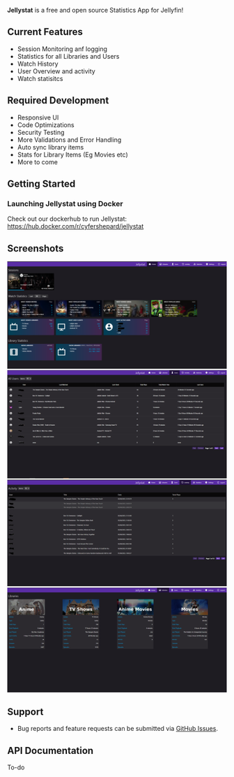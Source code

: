 <p align="center">

**Jellystat** is a free and open source Statistics App for Jellyfin!

## Current Features

- Session Monitoring anf logging
- Statistics for all Libraries and Users
- Watch History
- User Overview and activity
- Watch statisitcs

## Required Development
- Responsive UI
- Code Optimizations
- Security Testing
- More Validations and Error Handling
- Auto sync library items
- Stats for Library Items (Eg Movies etc)
- More to come

## Getting Started

### Launching Jellystat using Docker

Check out our dockerhub to run Jellystat:
https://hub.docker.com/r/cyfershepard/jellystat

## Screenshots

<img src="./screenshots/Home.PNG">
<img src="./screenshots/Users.PNG">
<img src="./screenshots/Activity.PNG">
<img src="./screenshots/Libraries.PNG">

## Support

- Bug reports and feature requests can be submitted via [GitHub Issues](https://github.com/CyferShepard/Jellystat/issues).

## API Documentation

To-do
